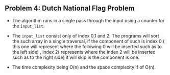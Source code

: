 ﻿## Problem 4: Dutch National Flag Problem

- The algorithm runs in a single pass through the input using a counter for the `input_list`. 


- The `input_list` consist only of index 0,1 and 2. The programs will sort the such array in a single traversal, if the component of such is index 0 ( this one will represent where the following 0 will be inserted such as to the left side) , index 2( represents where the index 2 will be inserted such as to the right side) it will skip is the component is one.


- The time complexity being O(n) and the space complexity if of O(n). 


